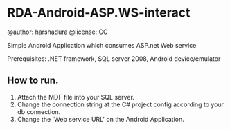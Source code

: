 RDA-Android-ASP.WS-interact
===========================

@author: harshadura
@license: CC

Simple Android Application which consumes ASP.net Web service

Prerequisites: .NET framework, SQL server 2008, Android device/emulator

How to run.
----------

1. Attach the MDF file into your SQL server.
2. Change the connection string at the C# project config according to your db connection.
3. Change the 'Web service URL' on the Android Application.
